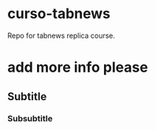 # curso-tabnews
Repo for tabnews replica course.

# add more info please

## Subtitle

### Subsubtitle

